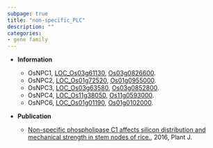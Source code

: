 ```yaml
---
subpage: true
title: "non-specific_PLC"
description: ""
categories:
- gene family
---
```


* **Information**  
    + OsNPC1, [LOC_Os03g61130](http://rice.plantbiology.msu.edu/cgi-bin/ORF_infopage.cgi?orf=LOC_Os03g61130), [Os03g0826600](http://rapdb.dna.affrc.go.jp/viewer/gbrowse_details/irgsp1?name=Os03g0826600).
    + OsNPC2, [LOC_Os01g72520](http://rice.plantbiology.msu.edu/cgi-bin/ORF_infopage.cgi?orf=LOC_Os01g72520), [Os01g0955000](http://rapdb.dna.affrc.go.jp/viewer/gbrowse_details/irgsp1?name=Os01g0955000).
    + OsNPC3, [LOC_Os03g63580](http://rice.plantbiology.msu.edu/cgi-bin/ORF_infopage.cgi?orf=LOC_Os03g63580), [Os03g0852800](http://rapdb.dna.affrc.go.jp/viewer/gbrowse_details/irgsp1?name=Os03g0852800).
    + OsNPC4, [LOC_Os11g38050](http://rice.plantbiology.msu.edu/cgi-bin/ORF_infopage.cgi?orf=LOC_Os11g38050), [Os11g0593000](http://rapdb.dna.affrc.go.jp/viewer/gbrowse_details/irgsp1?name=Os11g0593000).
    + OsNPC6, [LOC_Os01g01190](http://rice.plantbiology.msu.edu/cgi-bin/ORF_infopage.cgi?orf=LOC_Os01g01190), [Os01g0102000](http://rapdb.dna.affrc.go.jp/viewer/gbrowse_details/irgsp1?name=Os01g0102000).

* **Publication**  
    + [Non-specific phospholipase C1 affects silicon distribution and mechanical strength in stem nodes of rice.](http://www.ncbi.nlm.nih.gov/pubmed?term=Non-specific+phospholipase+C1+affects+silicon+distribution+and+mechanical+strength+in+stem+nodes+of+rice.%5BTitle%5D), 2016, Plant J.


